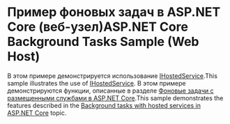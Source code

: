 # <a name="aspnet-core-background-tasks-sample-web-host"></a><span data-ttu-id="e7e52-101">Пример фоновых задач в ASP.NET Core (веб-узел)</span><span class="sxs-lookup"><span data-stu-id="e7e52-101">ASP.NET Core Background Tasks Sample (Web Host)</span></span>

<span data-ttu-id="e7e52-102">В этом примере демонстрируется использование [IHostedService](https://docs.microsoft.com/dotnet/api/microsoft.extensions.hosting.ihostedservice).</span><span class="sxs-lookup"><span data-stu-id="e7e52-102">This sample illustrates the use of [IHostedService](https://docs.microsoft.com/dotnet/api/microsoft.extensions.hosting.ihostedservice).</span></span> <span data-ttu-id="e7e52-103">В этом примере демонстрируются функции, описанные в разделе [Фоновые задачи с размещенными службами в ASP.NET Core](https://docs.microsoft.com/aspnet/core/fundamentals/host/hosted-services).</span><span class="sxs-lookup"><span data-stu-id="e7e52-103">This sample demonstrates the features described in the [Background tasks with hosted services in ASP.NET Core](https://docs.microsoft.com/aspnet/core/fundamentals/host/hosted-services) topic.</span></span>
